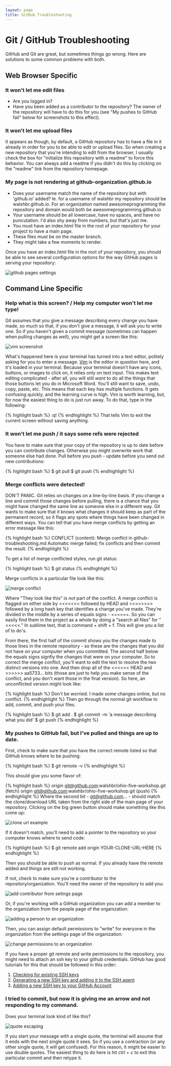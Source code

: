 ```yaml
---
layout: page
title: GitHub Troubleshooting
---
```


# Git / GitHub Troubleshooting

GitHub and Git are great, but sometimes things go wrong. Here are solutions to some common problems with both.

## Web Browser Specific

### It won't let me edit files

* Are you logged in?
* Have you been added as a contributor to the repository? The owner of the repository will have to do this for you (see "My pushes to GitHub fail" below for screenshots to this effect).

### It won't let me upload files

It appears as though, by default, a GitHub repository has to have a file in it already in order for you to be able to edit or upload files. So when creating a new repository that you're intending to edit from the browser, I usually check the box for "initialize this repository with a readme" to force this behavior. You can always add a readme if you didn't do this by clicking on the "readme" link from the repository homepage.

### My page is not rendering at github-organization.github.io

* Does your username match the name of the repository but with 'github.io' added? Ie. for a username of walshbr my repository should be walshbr.github.io. For an organization named awesomeprogramming the repository and domain would both be awesomeprogramming.github.io
* Your username should be all lowercase, have no spaces, and have no puncutation. I'd also shy away from numbers, but that's just me.
* You must have an index.html file in the root of your repository for your project to have a main page.
* These files must be on the master branch.
* They might take a few moments to render.

Once you have an index.html file in the root of your repository, you should be able to see several configuration options for the way GitHub pages is serving your repository:

![github pages settings](/assets/img/github-pages.png)

## Command Line Specific

### Help what is this screen? / Help my computer won't let me type!

Git assumes that you give a message describing every change you have made, so much so that, if you don't give a message, it will ask you to write one. So if you haven't given a commit message (sometimes can happen when pulling changes as well), you might get a screen like this:

![vim screenshot](/assets/img/vim.png)

What's happened here is your terminal has turned into a text editor, politely asking for you to enter a message. [Vim](http://www.vim.org/) is the editor in question here, and it's loaded in your terminal. Because your terminal doesn't have any icons, buttons, or images to click on, it relies only on text input. This makes text editing complicated - after all, you will still *want* to do all the things that those buttons let you do in Microsoft Word. You'll still want to save, undo, copy, paste, etc. This means that each key has multiple functions. It gets confusing quickly, and the learning curve is high. Vim is worth learning, but, for now the easiest thing to do is just run away. To do that, type in the following:

{% highlight bash %}
:q!
{% endhighlight %}
That tells Vim to exit the current screen without saving anything.

### It won't let me push / it says some refs were rejected

You have to make sure that your copy of the repository is up to date before you can contribute changes. Otherwise you might overwrite work that someone else had done. Pull before you push - update before you send out new contributions:

{% highlight bash %}
$ git pull
$ git push
{% endhighlight %}

### Merge conflicts were detected!

DON'T PANIC. Git relies on changes on a line-by-line basis. If you change a line and commit those changes before pulling, there is a chance that you might have changed the same line as someone else in a different way. Git wants to make sure that it knows what changes it should keep as part of the permanent record, so it flags any spots where things have been changed in different ways. You can tell that you have merge conflicts by getting an error message like this:

{% highlight bash %}
CONFLICT (content): Merge conflict in github-troubleshooting.md
Automatic merge failed; fix conflicts and then commit the result.
{% endhighlight %}

To get a list of merge conflicted styles, run git status:

{% highlight bash %}
$ git status
{% endhighlight %}

Merge conflicts in a particular file look like this:

![merge conflict](/assets/img/merge-conflict.png)

Where "They look like this" is _not_ part of the conflict. A merge conflict is flagged on either side by <<<<<<< followed by HEAD and >>>>>>>> followed by a long hash key that identifies a change you've made. They're divided in the middle by a series of equals signs - ======. So you can easily find them in the project as a whole by doing a "search all files" for "<<<<<." In sublime text, that is command + shift + f. This will give you a list of to do's.

From there, the first half of the commit shows you the changes made to those lines in the remote repository - so these are the changes that you did not have on your computer when you committed. The second half below the equals signs signfiy the changes that were on your computer. So to correct the merge conflict, you'll want to edit the text to resolve the two distinct versions into one. And then drop all of the <<<<<< HEAD and >>>>>> aa5733… bits (those are just to help you make sense of the conflict, and you don't want those in the final version). So here, an unconflicted version might look like:

{% highlight bash %}
Don't be worried. I made some changes online, but no conflict.
{% endhighlight %}
Then go through the normal git workflow to add, commit, and push your files.

{% highlight bash %}
$ git add .
$ git commit -m 'a message describing what you did'
$ git push
{% endhighlight %}

### My pushes to GitHub fail, but I've pulled and things are up to date.
First, check to make sure that you have the correct remote listed so that GitHub knows where to be pushing:

{% highlight bash %}
$ git remote -v
{% endhighlight %}

This should give you some flavor of:

{% highlight bash %}
origin	git@github.com:walshbr/ohio-five-workshop.git (fetch)
origin	git@github.com:walshbr/ohio-five-workshop.git (push)
{% endhighlight %}
Where the second bit - git@github.com… - should match the clone/download URL taken from the right side of the main page of your repository. Clicking on the big green button should make something like this come up:

![clone url example](/assets/img/clone-url.png)

If it doesn't match, you'll need to add a pointer to the repository so your computer knows where to send code:

{% highlight bash %}
$ git remote add origin YOUR-CLONE-URL-HERE
{% endhighlight %}

Then you should be able to push as normal. If you already have the remote added and things are still not working.

If not, check to make sure you're a contributor to the repository/organization. You'll need the owner of the repository to add you:

![add contributor from setings page](/assets/img/add-contributor.png)

Or, if you're working with a GitHub organization you can add a member to the organization from the people page of the organization:

![adding a person to an organization](/assets/img/add-person-to-organization.png)

Then, you can assign default permissions to "write" for everyone in the organization from the settings page of the organization:

![change permissions to an organization](/assets/img/change-permissions-org.png)

If you have a proper git remote and write permissions to the repository, you might need to attach an ssh key to your github credentials. GitHub has good tutorials for this that should be followed in this order: 

1. [Checking for existing SSH keys](https://help.github.com/articles/generating-a-new-ssh-key-and-adding-it-to-the-ssh-agent/)
2. [Generating a new SSH key and adding it to the SSH agent](https://help.github.com/articles/generating-a-new-ssh-key-and-adding-it-to-the-ssh-agent/)
3. [Adding a new SSH key to your GitHub Account](https://help.github.com/articles/adding-a-new-ssh-key-to-your-github-account/)

### I tried to commit, but now it is giving me an arrow and not responding to my command.

Does your terminal look kind of like this?

![quote escaping](/assets/img/quote-escaping.png)

If you start your message with a single quote, the terminal will assume that it ends with the next single quote it sees. So if you use a contraction (or any other single quote, it will get confused). For this reason, it might be easier to use double quotes. The easiest thing to do here is hit ctrl + c to exit this particular commit and then retype it.